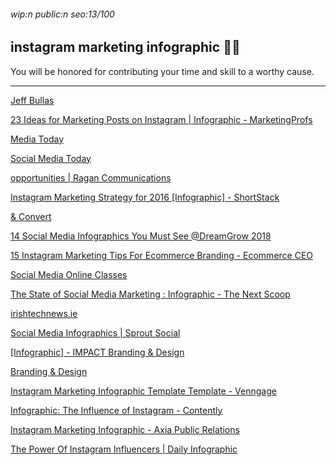 ###### wip:n public:n seo:13/100

## instagram marketing infographic :man_with_turban:

You will be honored for contributing your time and skill to a worthy cause.


----------


[Jeff Bullas ](http://www.jeffbullas.com/29-tips-on-how-to-succeed-with-your-instagram-marketing-infographic/)

[ ](https://www.jeffbullas.com/29-tips-on-how-to-succeed-with-your-instagram-marketing-infographic/)

[23 Ideas for Marketing Posts on Instagram | Infographic - MarketingProfs ](http://www.marketingprofs.com/chirp/2018/33701/23-ideas-for-marketers-wondering-what-to-post-on-instagram-infographic)

[Media Today ](http://www.socialmediatoday.com/news/how-to-use-instagram-for-social-media-marketing-infographic/520826/)

[Social Media Today ](http://www.socialmediatoday.com/news/a-how-to-guide-for-influencer-marketing-on-instagram-infographic/527702/)

[opportunities | Ragan Communications ](http://www.ragan.com/infographic-how-instagrams-popularity-offers-prime-marketing-opportunities/)

[ ](https://www.ragan.com/infographic-how-instagrams-popularity-offers-prime-marketing-opportunities/)

[Instagram Marketing Strategy for 2016 [Infographic] - ShortStack ](http://www.shortstack.com/blog/instagram-marketing-strategy-for-2016-infographic/)

[& Convert ](http://www.convinceandconvert.com/social-media-research/instagram-influencer-marketing/amp/)

[ ](https://www.convinceandconvert.com/social-media-research/instagram-influencer-marketing/amp/)

[14 Social Media Infographics You Must See @DreamGrow 2018 ](http://www.dreamgrow.com/9-social-media-infographics-you-must-see/amp/)

[ ](https://www.dreamgrow.com/9-social-media-infographics-you-must-see/amp/)

[15 Instagram Marketing Tips For Ecommerce Branding - Ecommerce CEO ](http://www.ecommerceceo.com/instagram-marketing-tips-ecommerce/)

[ ](https://www.ecommerceceo.com/instagram-marketing-tips-ecommerce/)

[Social Media Online Classes ](http://socialmediaonlineclasses.com/instagram-marketing-stragies-infographic)

[ ](https://socialmediaonlineclasses.com/instagram-marketing-stragies-infographic)

[The State of Social Media Marketing : Infographic - The Next Scoop ](http://thenextscoop.com/the-state-of-social-media-marketing-infographic/amp/)

[irishtechnews.ie ](http://irishtechnews.ie/creating-a-comprehensive-instagram-marketing-strategy-for-your-business-infographic/amp/)

[ ](https://irishtechnews.ie/creating-a-comprehensive-instagram-marketing-strategy-for-your-business-infographic/amp/)

[Social Media Infographics | Sprout Social ](http://sproutsocial.com/insights/infographics/)

[ ](https://sproutsocial.com/insights/infographics/)

[[Infographic] - IMPACT Branding & Design ](http://www.impactbnd.com/blog/why-your-business-should-be-on-instagram-statistics)

[Branding & Design ](http://www.impactbnd.com/blog/influence-of-instagram-on-buying-infographic)

[Instagram Marketing Infographic Template Template - Venngage ](http://venngage.com/templates/infographics/how-to-use-instagram-to-promote-dc65d7c9-db41-483b-af6b-7545cf79d52d)

[ ](https://venngage.com/templates/infographics/how-to-use-instagram-to-promote-dc65d7c9-db41-483b-af6b-7545cf79d52d)

[Infographic: The Influence of Instagram - Contently ](http://contently.com/2017/11/13/infographic-instagram-influence/amp/)

[Instagram Marketing Infographic - Axia Public Relations ](http://www.axiapr.com/blog/instagram-marketing-infographic)

[The Power Of Instagram Influencers | Daily Infographic ](http://www.dailyinfographic.com/instagram-marketing)

[ ](https://www.dailyinfographic.com/instagram-marketing)

